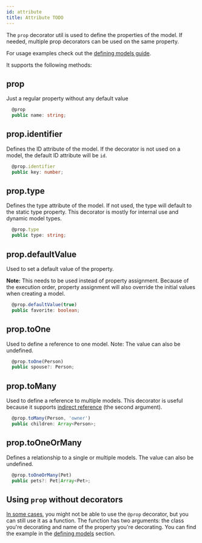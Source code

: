 ```yaml
---
id: attribute
title: Attribute TODO
---
```


The `prop` decorator util is used to define the properties of the model. If needed, multiple prop decorators can be used on the same property.

For usage examples check out the [defining models guide](Defining-models).

It supports the following methods:

## prop

Just a regular property without any default value

```typescript
  @prop
  public name: string;
```

## prop.identifier

Defines the ID attribute of the model. If the decorator is not used on a model, the default ID attribute will be `id`.

```typescript
  @prop.identifier
  public key: number;
```

## prop.type

Defines the type attribute of the model. If not used, the type will default to the static type property. This decorator is mostly for internal use and dynamic model types.

```typescript
  @prop.type
  public type: string;
```

## prop.defaultValue

Used to set a default value of the property.

**Note:** This needs to be used instead of property assignment. Because of the execution order, property assignment will also override the initial values when creating a model.

```typescript
  @prop.defaultValue(true)
  public favorite: boolean;
```

## prop.toOne

Used to define a reference to one model. Note: The value can also be undefined.

```typescript
  @prop.toOne(Person)
  public spouse?: Person;
```

## prop.toMany

Used to define a reference to multiple models. This decorator is useful because it supports [indirect reference](references#indirect-references) (the second argument).

```typescript
  @prop.toMany(Person, 'owner')
  public children: Array<Person>;
```

## prop.toOneOrMany

Defines a relationship to a single or multiple models. The value can also be undefined.

```typescript
  @prop.toOneOrMany(Pet)
  public pets?: Pet|Array<Pet>;
```

## Using `prop` without decorators

[In some cases](https://github.com/infinum/datx/issues/92), you might not be able to use the `@prop` decorator, but you can still use it as a function. The function has two arguments: the class you're decorating and name of the property you're decorating. You can find the example in the [defining models](https://github.com/infinum/datx/wiki/Defining-models#option-1) section.

